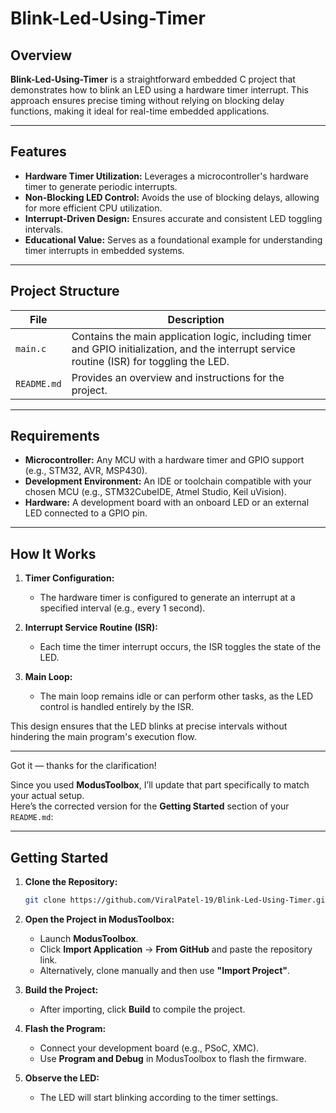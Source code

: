 
# Blink-Led-Using-Timer

## Overview

**Blink-Led-Using-Timer** is a straightforward embedded C project that demonstrates how to blink an LED using a hardware timer interrupt. This approach ensures precise timing without relying on blocking delay functions, making it ideal for real-time embedded applications.

---

## Features

- **Hardware Timer Utilization:** Leverages a microcontroller's hardware timer to generate periodic interrupts.
- **Non-Blocking LED Control:** Avoids the use of blocking delays, allowing for more efficient CPU utilization.
- **Interrupt-Driven Design:** Ensures accurate and consistent LED toggling intervals.
- **Educational Value:** Serves as a foundational example for understanding timer interrupts in embedded systems.

---

## Project Structure

| File           | Description                                      |
|----------------|--------------------------------------------------|
| `main.c`       | Contains the main application logic, including timer and GPIO initialization, and the interrupt service routine (ISR) for toggling the LED. |
| `README.md`    | Provides an overview and instructions for the project. |

---

## Requirements

- **Microcontroller:** Any MCU with a hardware timer and GPIO support (e.g., STM32, AVR, MSP430).
- **Development Environment:** An IDE or toolchain compatible with your chosen MCU (e.g., STM32CubeIDE, Atmel Studio, Keil uVision).
- **Hardware:** A development board with an onboard LED or an external LED connected to a GPIO pin.

---

## How It Works

1. **Timer Configuration:**
   - The hardware timer is configured to generate an interrupt at a specified interval (e.g., every 1 second).
   
2. **Interrupt Service Routine (ISR):**
   - Each time the timer interrupt occurs, the ISR toggles the state of the LED.
   
3. **Main Loop:**
   - The main loop remains idle or can perform other tasks, as the LED control is handled entirely by the ISR.

This design ensures that the LED blinks at precise intervals without hindering the main program's execution flow.

---
Got it — thanks for the clarification!

Since you used **ModusToolbox**, I’ll update that part specifically to match your actual setup.  
Here’s the corrected version for the **Getting Started** section of your `README.md`:

---

## Getting Started

1. **Clone the Repository:**
   ```bash
   git clone https://github.com/ViralPatel-19/Blink-Led-Using-Timer.git
   ```

2. **Open the Project in ModusToolbox:**
   - Launch **ModusToolbox**.
   - Click **Import Application** → **From GitHub** and paste the repository link.
   - Alternatively, clone manually and then use **"Import Project"**.

3. **Build the Project:**
   - After importing, click **Build** to compile the project.

4. **Flash the Program:**
   - Connect your development board (e.g., PSoC, XMC).
   - Use **Program and Debug** in ModusToolbox to flash the firmware.

5. **Observe the LED:**
   - The LED will start blinking according to the timer settings.
